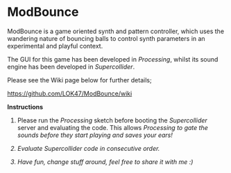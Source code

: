 # ModBounce

ModBounce is a game oriented synth and pattern controller, which uses the wandering nature of bouncing balls to control synth parameters in an experimental and playful context.

The GUI for this game has been developed in *Processing*, whilst its sound engine has been developed in *Supercollider*.

Please see the Wiki page below for further details;

https://github.com/LOK47/ModBounce/wiki




<b>Instructions</b>

1. Please run the <i>Processing</i> sketch before booting the <i>Supercollider</i> server and evaluating the code.
This allows <i>Processing<i> to gate the sounds before they start playing and saves your ears!  

2. Evaluate <i>Supercollider<i> code in consecutive order.

3. Have fun, change stuff around, feel free to share it with me :)  
